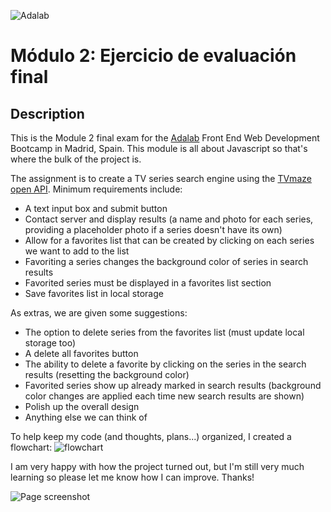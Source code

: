 ![Adalab](https://beta.adalab.es/resources/images/adalab-logo-155x61-bg-white.png)

# Módulo 2: Ejercicio de evaluación final

## Description

This is the Module 2 final exam for the [Adalab](https://adalab.es/) Front End Web Development Bootcamp in Madrid, Spain. This module is all about Javascript so that's where the bulk of the project is.

The assignment is to create a TV series search engine using the [TVmaze open API](http://www.tvmaze.com/api). Minimum requirements include:

- A text input box and submit button
- Contact server and display results (a name and photo for each series, providing a placeholder photo if a series doesn't have its own)
- Allow for a favorites list that can be created by clicking on each series we want to add to the list
- Favoriting a series changes the background color of series in search results
- Favorited series must be displayed in a favorites list section
- Save favorites list in local storage

As extras, we are given some suggestions:

- The option to delete series from the favorites list (must update local storage too)
- A delete all favorites button
- The ability to delete a favorite by clicking on the series in the search results (resetting the background color)
- Favorited series show up already marked in search results (background color changes are applied each time new search results are shown)
- Polish up the overall design
- Anything else we can think of

To help keep my code (and thoughts, plans...) organized, I created a flowchart:
![flowchart](https://github.com/Adalab/modulo-2-evaluacion-final-kaylacrane/blob/master/flowchart-evaluacion-final-modulo-2.png)

I am very happy with how the project turned out, but I'm still very much learning so please let me know how I can improve. Thanks!

![Page screenshot](https://raw.githubusercontent.com/kaylacrane/modulo-2-evaluacion-final-kaylacrane/master/lazy-cat-page.JPG)
